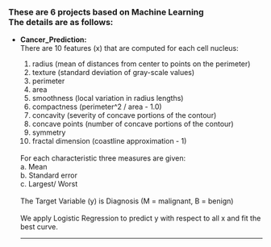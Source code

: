 <h3>These are 6 projects based on Machine Learning <br>
The details are as follows:</h3>
<ul>
  <li><b>Cancer_Prediction:</b></li>There are 10 features (x) that are computed for each cell nucleus:
<ol type='1'>
<li>radius (mean of distances from center to points on the perimeter)</li>
<li>texture (standard deviation of gray-scale values)</li>
<li>perimeter</li>
<li>area</li>
<li>smoothness (local variation in radius lengths)</li>
<li>compactness (perimeter^2 / area - 1.0)</li>
<li>concavity (severity of concave portions of the contour)</li>
<li>concave points (number of concave portions of the contour)</li>
<li>symmetry</li>
<li>fractal dimension (coastline approximation - 1)</li>
</ol><br>
For each characteristic three measures are given:<br>
a. Mean<br>
b. Standard error<br>
c. Largest/ Worst
  <br><br>The Target Variable (y) is Diagnosis (M = malignant, B = benign)
<br><br>We apply Logistic Regression to predict y with respect to all x and fit the best curve.
<hr>
</ul>

